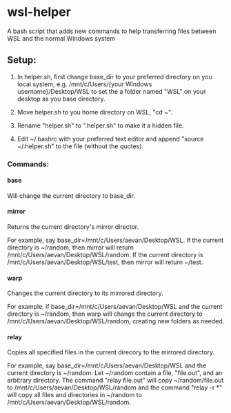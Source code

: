 # wsl-helper
A bash script that adds new commands to help transferring files between WSL and the normal Windows system

## Setup:
1. In helper.sh, first change base_dir to your preferred directory on you local system, e.g. /mnt/c/Users/{your Windows username}/Desktop/WSL to set the a folder named "WSL" on your desktop as you base directory.

2. Move helper.sh to you home directory on WSL, "cd ~". 

3. Rename "helper.sh" to ".helper.sh" to make it a hidden file.

4. Edit ~/.bashrc with your preferred text editor and append "source ~/.helper.sh" to the file (without the quotes).

### Commands:
#### base
Will change the current directory to base_dir.

#### mirror
Returns the current directory's mirror director.

For example, say base_dir=/mnt/c/Users/aevan/Desktop/WSL. If the current directory is ~/random, then mirror will return /mnt/c/Users/aevan/Desktop/WSL/random. If the current directory is /mnt/c/Users/aevan/Desktop/WSL/test, then mirror will return ~/test.

#### warp
Changes the current directory to its mirrored directory.

For example, if base_dir=/mnt/c/Users/aevan/Desktop/WSL and the current directory is ~/random, then warp will change the current directory to /mnt/c/Users/aevan/Desktop/WSL/random, creating new folders as needed.

#### relay
Copies all specified files in the current direcory to the mirrored directory.

For example, say base_dir=/mnt/c/Users/aevan/Desktop/WSL and the current directory is ~/random. Let ~/random contain a file, "file.out", and an arbitrary directory. The command "relay file.out" will copy ~/random/file.out to /mnt/c/Users/aevan/Desktop/WSL/random and the command "relay -r \*" will copy all files and directories in ~/random to /mnt/c/Users/aevan/Desktop/WSL/random.
